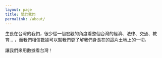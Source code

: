 ```yaml
---
layout: page
title: 關於我們
permalink: /about/
---
```


生長在台灣的我們，很少從一個宏觀的角度看整個台灣的經濟、法律、交通、教育... ，而我們相信數據可以幫我們更了解我們身長在的這片土地上的一切。

讓我們來用數據看台灣！